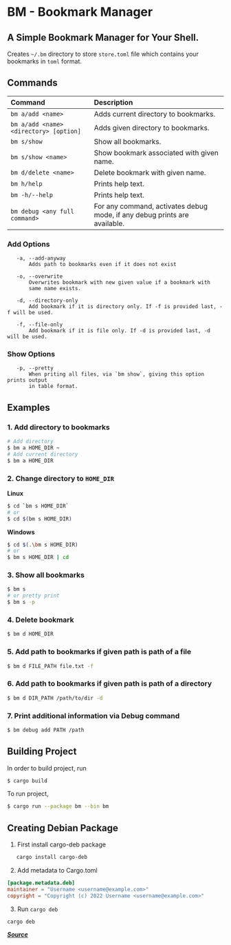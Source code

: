 # BM - Bookmark Manager
## A Simple Bookmark Manager for Your Shell.

Creates `~/.bm` directory to store `store.toml` file which contains your bookmarks in
`toml` format.

## Commands
| Command                                | Description                                                               |
|:---------------------------------------|:--------------------------------------------------------------------------|
| `bm a/add <name>                     ` | Adds current directory to bookmarks.                                      |
| `bm a/add <name> <directory> [option]` | Adds given directory to bookmarks.                                        |
| `bm s/show                           ` | Show all bookmarks.                                                       |
| `bm s/show <name>                    ` | Show bookmark associated with given name.                                 |
| `bm d/delete <name>                  ` | Delete bookmark with given name.                                          |
| `bm h/help                           ` | Prints help text.                                                         |
| `bm -h/--help                        ` | Prints help text.                                                         |
| `bm debug <any full command>         ` | For any command, activates debug mode, if any debug prints are available. |

### Add Options
```
   -a, --add-anyway
       Adds path to bookmarks even if it does not exist
   
   -o, --overwrite
       Overwrites bookmark with new given value if a bookmark with
       same name exists.
       
   -d, --directory-only
       Add bookmark if it is directory only. If -f is provided last, -f will be used.
       
   -f, --file-only 
       Add bookmark if it is file only. If -d is provided last, -d will be used.
```

### Show Options
```
   -p, --pretty
       When priting all files, via `bm show`, giving this option prints output
       in table format.
```

## Examples

### 1. Add directory to bookmarks
```bash
# Add directory 
$ bm a HOME_DIR ~ 
# Add current directory
$ bm a HOME_DIR 
```

### 2. Change directory to `HOME_DIR`
**Linux**
```bash
$ cd `bm s HOME_DIR`
# or
$ cd $(bm s HOME_DIR)
```

**Windows**
```bash
$ cd $(.\bm s HOME_DIR)
# or
$ bm s HOME_DIR | cd
```

### 3. Show all bookmarks
```bash
$ bm s
# or pretty print
$ bm s -p
```

### 4. Delete bookmark
```bash
$ bm d HOME_DIR 
```

### 5. Add path to bookmarks if given path is path of a file
```bash
$ bm d FILE_PATH file.txt -f
```

### 6. Add path to bookmarks if given path is path of a directory
```bash
$ bm d DIR_PATH /path/to/dir -d
```

### 7. Print additional information via Debug command
```bash
$ bm debug add PATH /path
```

## Building Project
In order to build project, run

```bash
$ cargo build
```

To run project,

```bash
$ cargo run --package bm --bin bm
```

## Creating Debian Package
1. First install cargo-deb package
```bash
   cargo install cargo-deb 
```

2. Add metadata to Cargo.toml
```toml
[package.metadata.deb]
maintainer = "Username <username@example.com>"
copyright = "Copyright (c) 2022 Username <username@example.com>"
```

3. Run `cargo deb`
```
cargo deb
```

**_[Source](https://blog.karmacomputing.co.uk/how-to-create-deb-package-from-rust/)_**
